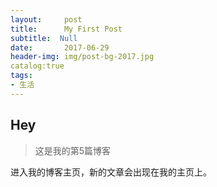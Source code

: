 ```yaml
---
layout:	    post			
title:      My First Post		
subtitle:  Null
date:		2017-06-29		
header-img:	img/post-bg-2017.jpg
catalog:true				
tags:				
- 生活
---
```


## Hey
>这是我的第5篇博客

进入我的博客主页，新的文章会出现在我的主页上。
